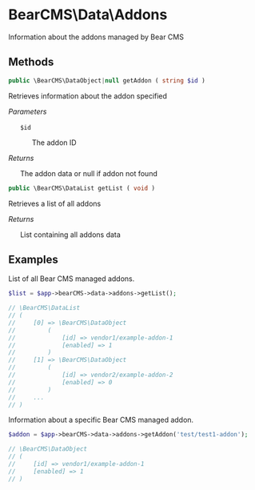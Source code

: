 # BearCMS\Data\Addons
Information about the addons managed by Bear CMS

## Methods

```php
public \BearCMS\DataObject|null getAddon ( string $id )
```

Retrieves information about the addon specified

_Parameters_

&nbsp;&nbsp;&nbsp;&nbsp;&nbsp;&nbsp;`$id`

&nbsp;&nbsp;&nbsp;&nbsp;&nbsp;&nbsp;&nbsp;&nbsp;&nbsp;&nbsp;&nbsp;&nbsp;The addon ID

_Returns_

&nbsp;&nbsp;&nbsp;&nbsp;&nbsp;&nbsp;The addon data or null if addon not found

```php
public \BearCMS\DataList getList ( void )
```

Retrieves a list of all addons

_Returns_

&nbsp;&nbsp;&nbsp;&nbsp;&nbsp;&nbsp;List containing all addons data

## Examples

List of all Bear CMS managed addons.

```php
$list = $app->bearCMS->data->addons->getList();

// \BearCMS\DataList
// (
//     [0] => \BearCMS\DataObject
//         (
//             [id] => vendor1/example-addon-1
//             [enabled] => 1
//         )
//     [1] => \BearCMS\DataObject
//         (
//             [id] => vendor2/example-addon-2
//             [enabled] => 0
//         )
//     ...
// )
```

Information about a specific Bear CMS managed addon.

```php
$addon = $app->bearCMS->data->addons->getAddon('test/test1-addon');

// \BearCMS\DataObject
// (
//     [id] => vendor1/example-addon-1
//     [enabled] => 1
// )

```
